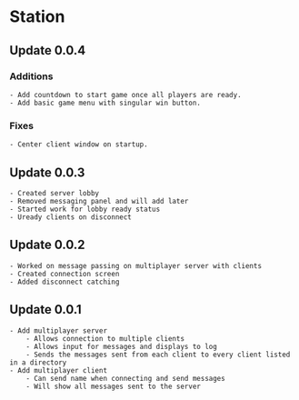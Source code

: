 # Station

## Update 0.0.4

### Additions
	- Add countdown to start game once all players are ready.
	- Add basic game menu with singular win button.
### Fixes
	- Center client window on startup.

## Update 0.0.3

	- Created server lobby
	- Removed messaging panel and will add later
	- Started work for lobby ready status
	- Uready clients on disconnect

## Update 0.0.2

	- Worked on message passing on multiplayer server with clients
	- Created connection screen
	- Added disconnect catching

## Update 0.0.1

	- Add multiplayer server
		- Allows connection to multiple clients
		- Allows input for messages and displays to log
		- Sends the messages sent from each client to every client listed in a directory
	- Add multiplayer client
		- Can send name when connecting and send messages
		- Will show all messages sent to the server